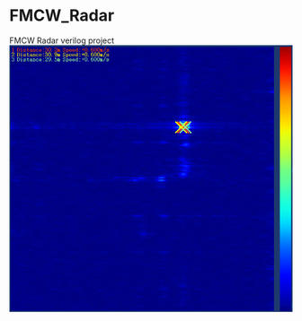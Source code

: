 # FMCW_Radar
FMCW Radar verilog project
![Image](https://github.com/Elrori/FMCW_Radar/blob/master/xx.png)
